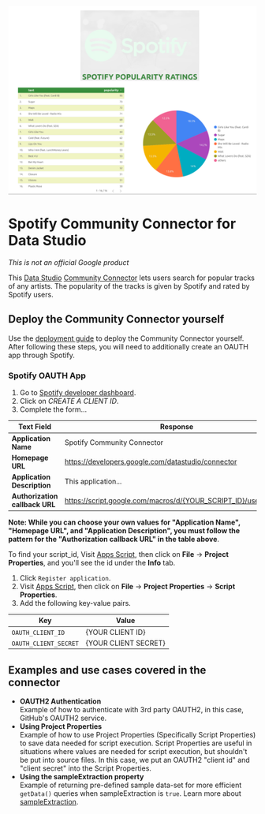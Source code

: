![Screenshot](./Spotify.png?raw=true "Screenshot")
# Spotify Community Connector for Data Studio

*This is not an official Google product*

This [Data Studio][data studio] [Community Connector][community connector] lets
users search for popular tracks of any artists. The popularity of the tracks is given by Spotify and rated by Spotify users. 


## Deploy the Community Connector yourself

Use the [deployment guide][deployment guide] to deploy the Community Connector
yourself. After following these steps, you will need to additionally create an
OAUTH app through Spotify.

### Spotify OAUTH App
1. Go to [Spotify developer dashboard][spotify dashboard].
1. Click on *CREATE A CLIENT ID*.
1. Complete the form...

  | Text Field                     | Response                                                         |
  |  ------------------------------|------------------------------------------------------------------|
  | **Application Name**           | Spotify Community Connector                                       |
  | **Homepage URL**               | https://developers.google.com/datastudio/connector               |
  | **Application Description**    | This application...                                              |
  | **Authorization callback URL** | https://script.google.com/macros/d/{YOUR_SCRIPT_ID}/usercallback |

  **Note: While you can choose your own values for "Application Name", "Homepage
  URL", and "Application Description", you must follow the pattern for the
  "Authorization callback URL" in the table above**.

  To find your script_id, Visit [Apps Script][appsscript], then click on
  **File** -> **Project Properties**, and you'll see the id under the **Info**
  tab.

1. Click `Register application`.
1. Visit [Apps Script][appsscript], then click on **File** -> **Project
   Properties** -> **Script Properties**.
1. Add the following key-value pairs.

  | Key                   | Value                |
  |-----------------------|----------------------|
  | `OAUTH_CLIENT_ID`     | {YOUR CLIENT ID}     |
  | `OAUTH_CLIENT_SECRET` | {YOUR CLIENT SECRET} |

## Examples and use cases covered in the connector

- **OAUTH2 Authentication**</br>
  Example of how to authenticate with 3rd party OAUTH2, in this case, GitHub's
  OAUTH2 service.
- **Using Project Properties**</br>
  Example of how to use Project Properties (Specifically Script Properties) to
  save data needed for script execution. Script Properties are useful in
  situations where values are needed for script execution, but shouldn't be put
  into source files. In this case, we put an OAUTH2 "client id" and "client
  secret" into the Script Properties.
- **Using the sampleExtraction property**</br>
  Example of returning pre-defined sample data-set for more efficient
  `getData()` queries when sampleExtraction is `true`. Learn more about
  [sampleExtraction][sample extraction].


[deployment guide]: ../deploy.md
[spotify dashboard]: https://developer.spotify.com/dashboard/applications
[appsscript]: https://script.google.com
[data studio]: https://datastudio.google.com
[community connector]: https://developers.google.com/datastudio/connector
[sample extraction]: https://developers.google.com/datastudio/connector/reference#getdata
[production deployment]: https://datastudio.google.com/datasources/create?connectorId=AKfycbzkEs5Sz3MZsDggy1QLqwu2T39MNrv9XeC4D0F1d72SRXjpCGyGhoORniwKKgZTSoql
